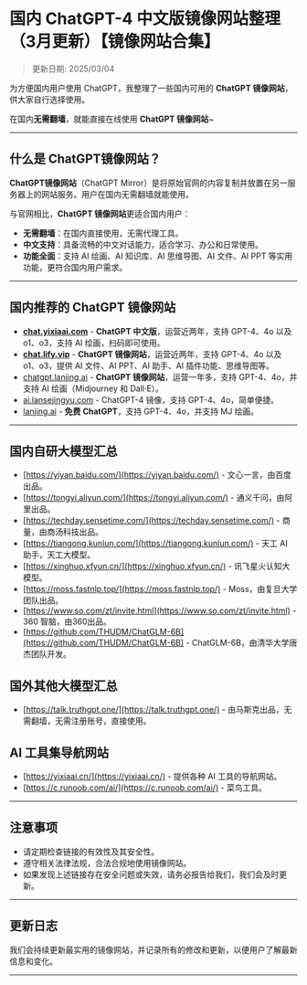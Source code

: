 # 国内 ChatGPT-4 中文版镜像网站整理（3月更新）【镜像网站合集】    

>更新日期: 2025/03/04   

为方便国内用户使用 ChatGPT，我整理了一些国内可用的 **ChatGPT 镜像网站**，供大家自行选择使用。

在国内**无需翻墙**，就能直接在线使用 **ChatGPT 镜像网站**~

---

## 什么是 ChatGPT镜像网站？

**ChatGPT镜像网站**（ChatGPT Mirror）是将原始官网的内容复制并放置在另一服务器上的网站服务。用户在国内无需翻墙就能使用。

与官网相比，**ChatGPT 镜像网站**更适合国内用户：

- **无需翻墙**：在国内直接使用，无需代理工具。
- **中文支持**：具备流畅的中文对话能力，适合学习、办公和日常使用。
- **功能全面**：支持 AI 绘画、AI 知识库、AI 思维导图、AI 文件、AI PPT 等实用功能，更符合国内用户需求。

---

## 国内推荐的 ChatGPT 镜像网站

- [**chat.yixiaai.com**](https://chat.yixiaai.com/) - **ChatGPT 中文版**，运营近两年，支持 GPT-4、4o 以及 o1、o3，支持 AI 绘画，扫码即可使用。
- [**chat.lify.vip**](https://www.yixiaai.com/) - **ChatGPT 镜像网站**，运营近两年，支持 GPT-4、4o 以及 o1、o3，提供 AI 文件、AI PPT、AI 助手、AI 插件功能、思维导图等。
- [chatgpt.lanjing.ai](https://chatgpt.lanjing.ai/) - **ChatGPT 镜像网站**，运营一年多，支持 GPT-4、4o，并支持 AI 绘画（Midjourney 和 Dall·E）。
- [ai.lansejingyu.com](https://ai.lansejingyu.com/) - ChatGPT-4 镜像，支持 GPT-4、4o，简单便捷。
- [lanjing.ai](https://lanjing.ai/) - **免费 ChatGPT**，支持 GPT-4、4o，并支持 MJ 绘画。

---

## 国内自研大模型汇总

- [https://yiyan.baidu.com/](https://yiyan.baidu.com/) - 文心一言，由百度出品。
- [https://tongyi.aliyun.com/](https://tongyi.aliyun.com/) - 通义千问，由阿里出品。
- [https://techday.sensetime.com/](https://techday.sensetime.com/) - 商量，由商汤科技出品。
- [https://tiangong.kunlun.com/](https://tiangong.kunlun.com/) - 天工 AI 助手，天工大模型。
- [https://xinghuo.xfyun.cn/](https://xinghuo.xfyun.cn/) - 讯飞星火认知大模型。
- [https://moss.fastnlp.top/](https://moss.fastnlp.top/) - Moss，由复旦大学团队出品。
- [https://www.so.com/zt/invite.html](https://www.so.com/zt/invite.html) - 360 智脑，由360出品。
- [https://github.com/THUDM/ChatGLM-6B](https://github.com/THUDM/ChatGLM-6B) - ChatGLM-6B，由清华大学唐杰团队开发。

## 国外其他大模型汇总

- [https://talk.truthgpt.one/](https://talk.truthgpt.one/) - 由马斯克出品，无需翻墙，无需注册账号，直接使用。

## AI 工具集导航网站

- [https://yixiaai.cn/](https://yixiaai.cn/) - 提供各种 AI 工具的导航网站。
- [https://c.runoob.com/ai/](https://c.runoob.com/ai/) - 菜鸟工具。

---

## 注意事项

- 请定期检查链接的有效性及其安全性。
- 遵守相关法律法规，合法合规地使用镜像网站。
- 如果发现上述链接存在安全问题或失效，请务必报告给我们，我们会及时更新。

---

## 更新日志

我们会持续更新最实用的镜像网站，并记录所有的修改和更新，以便用户了解最新信息和变化。

---
